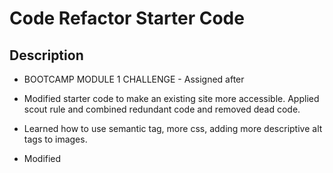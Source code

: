 # 


# Code Refactor Starter Code

## Description

- BOOTCAMP MODULE 1 CHALLENGE - Assigned after
- Modified starter code to make an existing site more accessible.  Applied scout rule and combined redundant code and removed dead code.
- Learned how to use semantic tag, more css, adding more descriptive alt tags to images.
- Modified <title> to be descriptive for SEO and accessibility
- Added <alt> tag to all images for accessibility

- Take the provided codebase and refactor it to make it accessible. Don't forget the cardinal rule when working with someone elses code: "Always leave the code you are editing a little cleaner than you found it"

## Installation

What are the steps required to install your project? Provide a step-by-step description of how to get the development environment running.

## Usage

URL to github page

To add a screenshot, create an `assets/images` folder in your repository and upload your screenshot to it. Then, using the relative filepath, add it to your README using the following syntax:

    ```md
    ![alt text](assets/images/module1_challenge.png)
    ```

## Credits

List your collaborators, if any, with links to their GitHub profiles.

- This project used starter code provided by the instructors of Rice University Coding Bootcamp
- Starter code contributors:
- Xander Rapstine - https://github.com/Xandromus - http://www.rapstine.com
- George Yoo - https://github.com/Georgeyoo - https://www.linkedin.com/in/george-yoo/

- Downloaded at https://github.com/coding-boot-camp/urban-octo-telegram

[If you followed tutorials, include links to those here as well.]
(https://bootcampspot.instructure.com/courses/6708/assignments/80706?module_item_id=1263985)

## License

MIT License

Copyright (c) [2024] [Rachel Burgos]

Permission is hereby granted, free of charge, to any person obtaining a copy
of this software and associated documentation files (the "Software"), to deal
in the Software without restriction, including without limitation the rights
to use, copy, modify, merge, publish, distribute, sublicense, and/or sell
copies of the Software, and to permit persons to whom the Software is
furnished to do so, subject to the following conditions:

The above copyright notice and this permission notice shall be included in all
copies or substantial portions of the Software.

THE SOFTWARE IS PROVIDED "AS IS", WITHOUT WARRANTY OF ANY KIND, EXPRESS OR
IMPLIED, INCLUDING BUT NOT LIMITED TO THE WARRANTIES OF MERCHANTABILITY,
FITNESS FOR A PARTICULAR PURPOSE AND NONINFRINGEMENT. IN NO EVENT SHALL THE
AUTHORS OR COPYRIGHT HOLDERS BE LIABLE FOR ANY CLAIM, DAMAGES OR OTHER
LIABILITY, WHETHER IN AN ACTION OF CONTRACT, TORT OR OTHERWISE, ARISING FROM,
OUT OF OR IN CONNECTION WITH THE SOFTWARE OR THE USE OR OTHER DEALINGS IN THE
SOFTWARE.

---

## Features

If your project has a lot of features, list them here.


